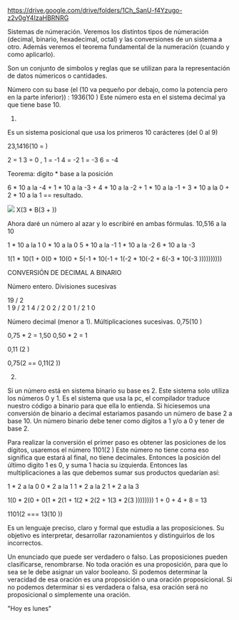 <!-- DRIVE -->
https://drive.google.com/drive/folders/1Ch_SanU-f4Yzugo-z2v0gY4IzaHBRNRG

<!-- 1RA CLASE -->
Sistemas de númeración. Veremos los distintos tipos de númeración (decimal, binario, hexadecimal, octal) y las conversiones de un sistema a otro. Además veremos el teorema fundamental de la numeración (cuando y como aplicarlo).   

<!-- Sistemas de númeración -->
Son un conjunto de simbolos y reglas que se utilizan para la representación de datos númericos o cantidades.

Número con su base (el (10 va pequeño por debajo, como la potencia pero en la parte inferior)) :
1936(10                                                                                                     )
Este número esta en el sistema decimal ya que tiene base 10.

1. <!-- SISTEMA DECIMAL  -->
Es un sistema posicional que usa los primeros 10 carácteres (del 0 al 9)
<!-- Como aplicar el teorema fundamental de la numeración cuando queramos hacer la conversión de un numero en x base a base 10. -->
<!-- (En la guía hay muchos ejs de este teorema) 
Ejemplo aplicandolo en un número con base 10: -->
23,1416(10 =                        )
<!-- Habiamos dicho que el sistema decimal es un sistema posicional, es decir sus digitos tienen una posición. Estas posiciones las identificamos referenciandonos con la coma, los números a su derecha, es decir los decimales, son negativos, y los números de su izquierda son positivos. El número antes de la coma vale 0 y el número después de la coma vale -1. -->
<!-- En este caso las posiciones son:  -->
2 = 1
3 = 0
,
1 = -1
4 = -2
1 = -3
6 = -4
<!-- Ahora con los números, sus posiciones y la base del número podemos llevar a cabo el teorema, que consiste en sumar los productos. 
Pero, ¿los productos de que? De una multiplicación que se hará por cada número existente. 
Esta será: el digito * su base elevado a la posición. Las multiplicaciones pueden ser desde atras o desde adelante.--> Teorema: digito * base a la posición
6 * 10 a la -4 + 
1 * 10 a la -3 + 
4 * 10 a la -2 + 
1 * 10 a la -1 + 
3 * 10 a la 0 + 
2 * 10 a la 1 == resultado.

<!-- A esto se le llama aplicarle el teorema fundamental a un número.. Pero ahora queremos ver la definición expresada correctamente, la siguiente: -->
<img src="TeoremaExpresado.png">
<!--
Que es similar pero remplazando los digitos con una X acompañada del número de su posición en la esquina inferior derecha, y reemplazando también el número de la base por una B con el número de la posición como potencia 
-->
X(3 * B(3  +                                                )) 
<!-- Y sigue con el resto de multiplicaciones según la cantidad de dígitos. Será una multiplicación por cada dígito. Recordemos, se multiplica a el por su base elevada en por la posición en la que se encuentre. Y recordemos también que las posiciones se identifican desde la coma, los números de su izquierda son números + comenzando desde 0, y hacia su derecha son números negativos comenzando desde -1.  -->

Ahora daré un número al azar y lo escribiré en ambas fórmulas.
10,516 a la 10

<!-- Aplicación -->
1 * 10 a la 1
0 * 10 a la 0
5 * 10 a la -1
1 * 10 a la -2
6 * 10 a la -3

<!-- Definición -->
1(1 * 10(1  +  0(0 * 10(0  +  5(-1 * 10(-1  +  1(-2 * 10(-2  +  6(-3 * 10(-3                         )))))))))) 


CONVERSIÓN DE DECIMAL A BINARIO 
<!-- Hay 3 casos. Cuando el número es entero, cuando es decimal sin parte entera (menor a 1), cuando tiene ambas entero y decimales (la más díficil) -->

Número entero. Divisiones sucesivas
<!-- Usaremos el 19. Debemos usar el método de las divisiones sucesivas. Esto consiste en dividir al número sucesivamente por la base a la que lo queremos llevar (en este caso la base 2 del sistema binario) debemos continuar dividiendo los cocientes de la división hasta que encontrar el cociente 0, sin importar el resto final. Ejemplo:  -->

19 / 2    
1   9 / 2
    1   4 / 2
        0   2 / 2
            0   1 / 2
                1   0
<!-- Restos: 1 1 0 0 1 (en el orden obtenido, se deberán invertir para formar el número convertido) -->
<!--Los restos obtenidos por las divisiónes del número principal y los cocientes formarán al número convertido en el sistema deseado. 
Los restos se deben ordenar del último hacia el primero, en este caso el 19 en decimal convertido a binario nos dió 10011(2  -->


Número decimal (menor a 1). Múltiplicaciones sucesivas. 
0,75(10                                                                                                                 )
<!-- El metodo a usar consiste en multiplicar por la base a la que lo queremos llevar (2 en esta caso) al número y luego a los decimales del resultado. Similar al metodo anterior pero en vez de dividiendo cocientes multiplicando decimales. 
Se comienza operando al número inicial y luego se continúa multiplicando a los décimales del resultado hasta obtener un número entero como resultado, sin decimales. Los números enteros que se obtendrán en las multiplicaciones serán los números que formarán al número de la conversión, y estarán ubicados en la posición negativas, es decir las decimales. El primer número entero se ubicará en la posición -1, el siguiente en la posición -2. Resolvemos la conversión de este número para que se comprenda. -->

0,75 * 2 = 1,50 <!--Como dijimos, el número entero es el primer número decimal de la conversión final que se ubicará en P-1 -->
0,50 * 2 = 1    <!--Se frenan las múltiplicaciones sucesivas ya que no tenemos más decimales que multiplicar.-->
<!-- Entonces el número 0,75 en decimal convertido a binario es:  -->
0,11 (2                                     )
<!-- Recordemos que esta elevado a la base del sistema al que lo queremos convertir (binario en este caso) -->
0,75(2 == 0,11(2                                                    ))


<!-- FIN SISTEMA DECIMAL Y SUS CONVERSIONES A BINARIO.-->




2. <!--SISTEMA BINARIO-->
Si un número está en sistema binario su base es 2. Este sistema solo utiliza los números 0 y 1. Es el sistema que usa la pc, el compilador traduce nuestro código a binario para que ella lo entienda.
Si hiciesemos una conversión de binario a decimal estariamos pasando un número de base 2 a base 10.
Un número binario debe tener como dígitos a 1 y/o a 0 y tener de base 2.

<!-- Conversión de un número binario a decimal. Aplicamos el teorema fundamental. Recordemos, este teorema se usa CUANDO QUEREMOS PASAR A DECIMAL, ES DECIR A BASE 10. Por eso lo usamos en este caso. -->
Para realizar la conversión el primer paso es obtener las posiciones de los dígitos, usaremos el número 1101(2                      )
Este número no tiene coma eso significa que estará al final, no tiene decimales. Entonces la posición del último digito 1 es 0, y suma 1 hacia su izquierda. Entonces las multiplicaciones a las que debemos sumar sus productos quedarían así: 

<!-- Cuentas -->
1 * 2 a la 0
0 * 2 a la 1 
1 * 2 a la 2
1 * 2 a la 3

<!-- Formula -->
1(0 * 2(0 + 0(1 * 2(1 + 1(2 * 2(2 + 1(3 * 2(3                                       )))))))) 
    1     +     0      +     4      +      8    = 13
                    
<!-- Este resultado nos informa que el número 1101 en sistema binario equivale al número 10 en sistema decimal -->
1101(2 === 13(10                                                                                                 ))








<!-- 2DA CLASE  -->
<!-- LOGICA -->
Es un lenguaje preciso, claro y formal que estudia a las proposiciones. Su objetivo es interpretar, desarrollar  razonamientos y distinguirlos de los incorrectos.


<!-- ¿Qué es una proposición? -->
Un enunciado que puede ser verdadero o falso. 
Las proposiciones pueden clasificarse, renombrarse. No toda oración es una proposición, para que lo sea se le debe asignar un valor booleano. Si podemos determinar la veracidad de esa oración es una proposición o una oración proposicional. Si no podemos determinar si es verdadera o falsa, esa oración será no proposicional o simplemente una oración. 

<!-- Ejemplos: -->
"Hoy es lunes" <!--Se puede determinar si es verdadero o falso. Falso, hoy es martes. Entonces es una proposición-->

